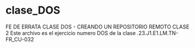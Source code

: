 # clase_DOS
FE DE ERRATA CLASE DOS  - CREANDO UN REPOSITORIO REMOTO CLASE 2 
Este archivo es el ejercicio numero DOS de la clase .23.J1.E1.LM.TN-FR_CU-032
